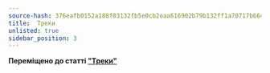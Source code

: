 ```yaml
---
source-hash: 376eafb0152a188f03132fb5e0cb2eaa616902b79b132ff1a70717b664562969
title:  Треки
unlisted: true
sidebar_position: 3
---
```



**Переміщено до статті ["Треки"](./index.md)**